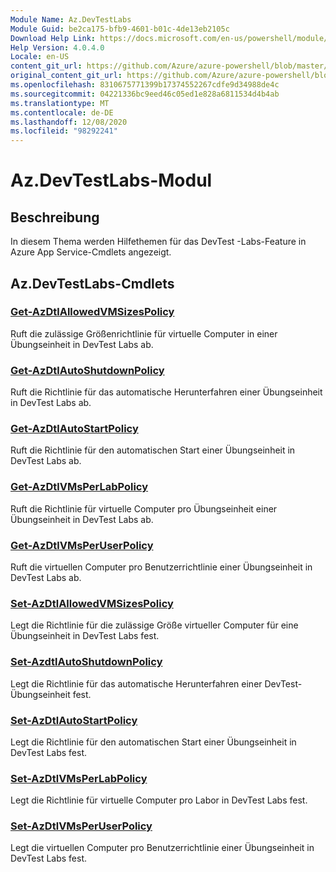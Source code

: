 ```yaml
---
Module Name: Az.DevTestLabs
Module Guid: be2ca175-bfb9-4601-b01c-4de13eb2105c
Download Help Link: https://docs.microsoft.com/en-us/powershell/module/az.devtestlabs
Help Version: 4.0.4.0
Locale: en-US
content_git_url: https://github.com/Azure/azure-powershell/blob/master/src/DevTestLabs/DevTestLabs/help/Az.DevTestLabs.md
original_content_git_url: https://github.com/Azure/azure-powershell/blob/master/src/DevTestLabs/DevTestLabs/help/Az.DevTestLabs.md
ms.openlocfilehash: 8310675771399b17374552267cdfe9d34988de4c
ms.sourcegitcommit: 04221336bc9eed46c05ed1e828a6811534d4b4ab
ms.translationtype: MT
ms.contentlocale: de-DE
ms.lasthandoff: 12/08/2020
ms.locfileid: "98292241"
---
```

# Az.DevTestLabs-Modul
## Beschreibung
In diesem Thema werden Hilfethemen für das DevTest -Labs-Feature in Azure App Service-Cmdlets angezeigt.

## Az.DevTestLabs-Cmdlets
### [Get-AzDtlAllowedVMSizesPolicy](Get-AzDtlAllowedVMSizesPolicy.md)
Ruft die zulässige Größenrichtlinie für virtuelle Computer in einer Übungseinheit in DevTest Labs ab.

### [Get-AzDtlAutoShutdownPolicy](Get-AzDtlAutoShutdownPolicy.md)
Ruft die Richtlinie für das automatische Herunterfahren einer Übungseinheit in DevTest Labs ab.

### [Get-AzDtlAutoStartPolicy](Get-AzDtlAutoStartPolicy.md)
Ruft die Richtlinie für den automatischen Start einer Übungseinheit in DevTest Labs ab.

### [Get-AzDtlVMsPerLabPolicy](Get-AzDtlVMsPerLabPolicy.md)
Ruft die Richtlinie für virtuelle Computer pro Übungseinheit einer Übungseinheit in DevTest Labs ab.

### [Get-AzDtlVMsPerUserPolicy](Get-AzDtlVMsPerUserPolicy.md)
Ruft die virtuellen Computer pro Benutzerrichtlinie einer Übungseinheit in DevTest Labs ab.

### [Set-AzDtlAllowedVMSizesPolicy](Set-AzDtlAllowedVMSizesPolicy.md)
Legt die Richtlinie für die zulässige Größe virtueller Computer für eine Übungseinheit in DevTest Labs fest.

### [Set-AzdtlAutoShutdownPolicy](Set-AzDtlAutoShutdownPolicy.md)
Legt die Richtlinie für das automatische Herunterfahren einer DevTest-Übungseinheit fest.

### [Set-AzDtlAutoStartPolicy](Set-AzDtlAutoStartPolicy.md)
Legt die Richtlinie für den automatischen Start einer Übungseinheit in DevTest Labs fest.

### [Set-AzDtlVMsPerLabPolicy](Set-AzDtlVMsPerLabPolicy.md)
Legt die Richtlinie für virtuelle Computer pro Labor in DevTest Labs fest.

### [Set-AzDtlVMsPerUserPolicy](Set-AzDtlVMsPerUserPolicy.md)
Legt die virtuellen Computer pro Benutzerrichtlinie einer Übungseinheit in DevTest Labs fest.

